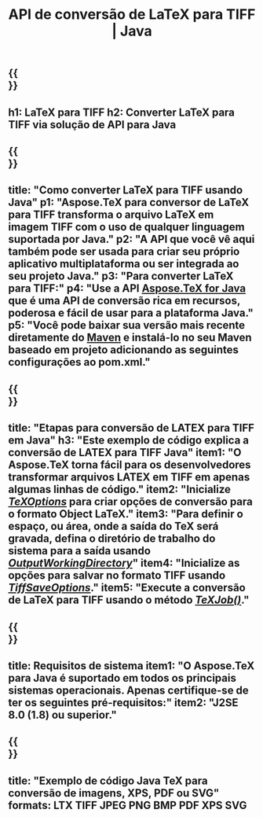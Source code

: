 ﻿---
translation: true
template: /_templates/_conversion-child-java.md
title: API de conversão de LaTeX para TIFF | Java
description: Funcionalidade de conversão de LaTeX para TIFF. Integre esta biblioteca Java local em seu projeto ou use aplicativos multiplataforma para converter LaTeX para TIFF.
keywords: latex para tiff api java, latex2tiff integr
url: /java/conversion/latex-to-tiff/
family: tex
platformtag: java
feature: conversion
informat: LATEX
outformat: TIFF
otherformats: BMP XPS PDF JPEG
---

{{<section banner>}}
---
h1: LaTeX para TIFF
h2: Converter LaTeX para TIFF via solução de API para Java
---

{{<section overview>}}
---
title: "Como converter LaTeX para TIFF usando Java"
p1: "Aspose.TeX para conversor de LaTeX para TIFF transforma o arquivo LaTeX em imagem TIFF com o uso de qualquer linguagem suportada por Java."
p2: "A API que você vê aqui também pode ser usada para criar seu próprio aplicativo multiplataforma ou ser integrada ao seu projeto Java."
p3: "Para converter LaTeX para TIFF:"
p4: "Use a API [Aspose.TeX for Java](https://products.aspose.com/tex/java) que é uma API de conversão rica em recursos, poderosa e fácil de usar para a plataforma Java."
p5: "Você pode baixar sua versão mais recente diretamente do [Maven](https://repository.aspose.com/webapp/#/artifacts/browse/tree/General/repo/com/aspose/aspose-tex) e instalá-lo no seu Maven baseado em projeto adicionando as seguintes configurações ao pom.xml."
---

{{<section feature1>}}
---
title: "Etapas para conversão de LATEX para TIFF em Java"
h3: "Este exemplo de código explica a conversão de LATEX para TIFF Java"
item1: "O Aspose.TeX torna fácil para os desenvolvedores transformar arquivos LATEX em TIFF em apenas algumas linhas de código."
item2: "Inicialize [*TeXOptions*](https://reference.aspose.com/tex/java/com.aspose.tex/TeXOptions) para criar opções de conversão para o formato Object LaTeX."
item3: "Para definir o espaço, ou área, onde a saída do TeX será gravada, defina o diretório de trabalho do sistema para a saída usando [*OutputWorkingDirectory*](https://reference.aspose.com/tex/java/com.aspose.tex/TeXOptions#getOutputWorkingDirectory--)"
item4: "Inicialize as opções para salvar no formato TIFF usando [*TiffSaveOptions*](https://reference.aspose.com/tex/java/com.aspose.tex.rendering/TiffSaveOptions)."
item5: "Execute a conversão de LaTeX para TIFF usando o método [*TeXJob()*](https://reference.aspose.com/tex/java/com.aspose.tex/TeXJob)."
---

{{<section feature2>}}
---
title: Requisitos de sistema
item1: "O Aspose.TeX para Java é suportado em todos os principais sistemas operacionais. Apenas certifique-se de ter os seguintes pré-requisitos:"
item2: "J2SE 8.0 (1.8) ou superior."
---

{{<section widget>}}
---
title: "Exemplo de código Java TeX para conversão de imagens, XPS, PDF ou SVG"
formats: LTX TIFF JPEG PNG BMP PDF XPS SVG
---